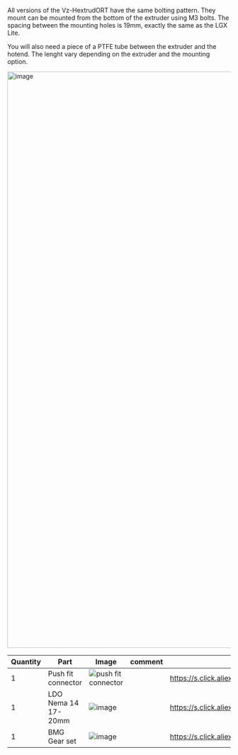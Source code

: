 All versions of the Vz-HextrudORT have the same bolting pattern. They mount can be mounted from the bottom of the extruder using M3 bolts. The spacing between the mounting holes is 19mm, exactly the same as the LGX Lite.

You will also need a piece of a PTFE tube between the extruder and the hotend. The lenght vary depending on the extruder and the mounting option.

<img width="1301" alt="image" src="https://github.com/VzBoT3D/Vz-HextrudORT/blob/4a558cbd57b12f61fe653494cda5fb71b9726089/Installation/Printed%20VzHextrudort/VZHextrudort%20Assembly.png">

| Quantity | Part                         | Image             | comment  | Links  |
| ------ | ----                           | -------              | -----  | -----	|
| 1       | Push fit connector  | ![push fit connector](https://user-images.githubusercontent.com/37383368/146020643-7de56373-1956-430e-af35-fa52e62a8844.PNG) |     | https://s.click.aliexpress.com/e/_AoAejk |
| 1       | LDO Nema 14 17-20mm | ![image](https://user-images.githubusercontent.com/1350864/224547660-c94da19b-2ef4-49ae-92e3-bb9a1239dd93.png) |     | https://s.click.aliexpress.com/e/_Dcwpt5T |
|1        | BMG Gear set        | ![image](https://user-images.githubusercontent.com/1350864/224548000-e9aef153-b75b-49ed-94be-1959abf619db.png) | |https://s.click.aliexpress.com/e/_DCNS1qz |


